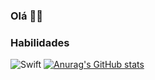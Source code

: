 ### Olá 👋🏾

### Habilidades

![Swift](https://img.shields.io/badge/Swift-FA7343?style=for-the-badge&logo=swift&logoColor=white)
[![Anurag's GitHub stats](https://github-readme-stats.vercel.app/api?username=vitor216&show_icons=true&theme=dark)](https://github.com/anuraghazra/github-readme-stats)
